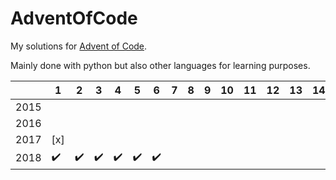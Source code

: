 # AdventOfCode

My solutions for [Advent of Code](https://adventofcode.com).

Mainly done with python but also other languages for learning purposes.

| | 1 | 2 | 3 | 4 | 5 | 6 | 7 | 8 | 9 | 10 | 11 | 12 | 13 | 14 | 15 | 16 | 17 | 18 | 19 | 20 | 21 | 22 | 23 | 24 | 25 |
|---|---|---|---|---|---|---|---|---|---|---|---|---|---|---|---|---|---|---|---|---|---|---|---|---|---|
| 2015 | | | | | | | | | | | | | | | | | | | | | | | | | |
| 2016 | | | | | | | | | | | | | | | | | | | | | | | | | |
| 2017 |[x] | | | | | | | | | | | | | | | | | | | | | | | | |
|2018|:heavy_check_mark:|:heavy_check_mark:| :heavy_check_mark:|:heavy_check_mark:|  :heavy_check_mark:|:heavy_check_mark:| | | | | | | | | | | | | | | | | | | |